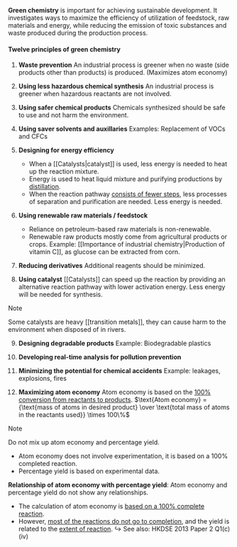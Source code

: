 **Green chemistry** is important for achieving sustainable development. It investigates ways to maximize the efficiency of utilization of feedstock, raw materials and energy, while reducing the emission of toxic substances and waste produced during the production process.

#### Twelve principles of green chemistry
1. **Waste prevention**
   An industrial process is greener when no waste (side products other than products) is produced. (Maximizes atom economy)

2. **Using less hazardous chemical synthesis**
   An industrial process is greener when hazardous reactants are not involved.

3. **Using safer chemical products**
   Chemicals synthesized should be safe to use and not harm the environment.

4. **Using saver solvents and auxillaries**
   Examples: Replacement of VOCs and CFCs

5. **Designing for energy efficiency**
	- When a [[Catalysts|catalyst]] is used, less energy is needed to heat up the reaction mixture.
	- Energy is used to heat liquid mixture and purifying productions by <u>distillation</u>.
	- When the reaction pathway <u>consists of fewer steps</u>, less processes of separation and purification are needed. Less energy is needed.

6. **Using renewable raw materials / feedstock**
	- Reliance on petroleum-based raw materials is non-renewable.
	- Renewable raw products mostly come from agricultural products or crops.
	  Example: [[Importance of industrial chemistry|Production of vitamin C]], as glucose can be extracted from corn.

7. **Reducing derivatives**
   Additional reagents should be minimized.

8. **Using catalyst**
   [[Catalysts]] can speed up the reaction by providing an alternative reaction pathway with lower activation energy. Less energy will be needed for synthesis.

> [!note]
> Some catalysts are heavy [[transition metals]], they can cause harm to the environment when disposed of in rivers.

9. **Designing degradable products**
   Example: Biodegradable plastics

10. **Developing real-time analysis for pollution prevention**

11. **Minimizing the potential for chemical accidents**
    Example: leakages, explosions, fires

12. **Maximizing atom economy**
    Atom economy is based on the <u>100% conversion from reactants to products</u>.
    $\text{Atom economy} = {\text{mass of atoms in desired product} \over \text{total mass of atoms in the reactants used}} \times 100\%$

> [!note]
> Do not mix up atom economy and percentage yield.
> - Atom economy does not involve experimentation, it is based on a 100% completed reaction.
> - Percentage yield is based on experimental data.

**Relationship of atom economy with percentage yield**:
Atom economy and percentage yield do not show any relationships.
- The calculation of atom economy is <u>based on a 100% complete reaction</u>.
- However, <u>most of the reactions do not go to completion</u>, and the yield is related to the <u>extent of reaction</u>.
↪️ See also: HKDSE 2013 Paper 2 Q1(c)(iv)
